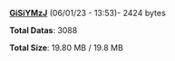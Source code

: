 [**GiSiYMzJ**](/data/GiSiYMzJ.txt) (06/01/23 - 13:53)- 2424 bytes

**Total Datas**: 3088

**Total Size**: 19.80 MB / 19.8 MB